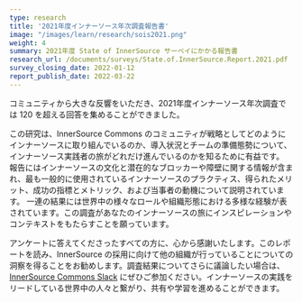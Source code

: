 ```yaml
---
type: research
title: '2021年度インナーソース年次調査報告書'
image: "/images/learn/research/sois2021.png"
weight: 4
summary: 2021年度 State of InnerSource サーベイにかかる報告書
research_url: /documents/surveys/State.of.InnerSource.Report.2021.pdf
survey_closing_date: 2022-01-12
report_publish_date: 2022-03-22
---
```


コミュニティから大きな反響をいただき、2021年度インナーソース年次調査では 120 を超える回答を集めることができました。

この研究は、InnerSource Commons のコミュニティが戦略としてどのようにインナーソースに取り組んでいるのか、導入状況とチームの準備態勢について、インナーソース実践者の旅がどれだけ進んでいるのかを知るために有益です。
報告にはインナーソースの文化と潜在的なブロッカーや障壁に関する情報が含まれ、最も一般的に使用されているインナーソースのプラクティス、得られたメリット、成功の指標とメトリック、および当事者の動機について説明されています。
一連の結果には世界中の様々なロールや組織形態における多様な経験が表されています。この調査があなたのインナーソースの旅にインスピレーションやコンテキストをもたらすことを願っています。

アンケートに答えてくださったすべての方に、心から感謝いたします。このレポートを読み、InnerSource の採用に向けて他の組織が行っていることについての洞察を得ることをお勧めします。調査結果についてさらに議論したい場合は、[InnerSource Commons Slack](/slack) にぜひご参加ください。インナーソースの実践をリードしている世界中の人々と繋がり、共有や学習を進めることができます。
